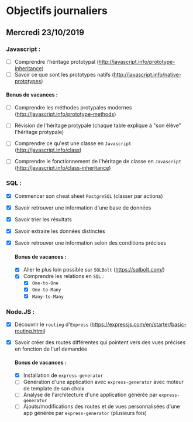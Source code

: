 # Objectifs journaliers

## Mercredi 23/10/2019

### Javascript :

- [ ] Comprendre l'héritage prototypal (http://javascript.info/prototype-inheritance)
- [ ] Savoir ce que sont les prototypes natifs (http://javascript.info/native-prototypes)

#### Bonus de vacances :

- [ ] Comprendre les méthodes protypales modernes (http://javascript.info/prototype-methods)
- [ ] Révision de l'héritage protypale (chaque table explique à "son élève" l'héritage protypale)

- [ ] Comprendre ce qu'est une classe en `Javascript` (http://javascript.info/class)
- [ ] Comprendre le fonctionnement de l'héritage de classe en `Javascript` (http://javascript.info/class-inheritance)

### SQL :

- [x] Commencer son cheat sheet `PostgreSQL` (classer par actions)
- [x] Savoir retrouver une information d'une base de données
- [x] Savoir trier les résultats
- [x] Savoir extraire les données distinctes
- [x] Savoir retrouver une information selon des conditions précises

  #### Bonus de vacances :

  - [x] Aller le plus loin possible sur `SQLBolt` (https://sqlbolt.com/)
  - [X] Comprendre les relations en `SQL` :
    - [X] `One-to-One`
    - [X] `One-to-Many`
    - [X] `Many-to-Many`

### Node.JS :

- [x] Découvrir le `routing` d'`Express` (https://expressjs.com/en/starter/basic-routing.html)
- [x] Savoir créer des routes différentes qui pointent vers des vues précises en fonction de l'url demandée

  #### Bonus de vacances :

  - [x] Installation de `express-generator`
  - [ ] Génération d'une application avec `express-generator` avec moteur de template de son choix
  - [ ] Analyse de l'architecture d'une application générée par `express-generator`
  - [ ] Ajouts/modifications des routes et de vues personnalisées d'une app générée par `express-generator` (plusieurs fois)
